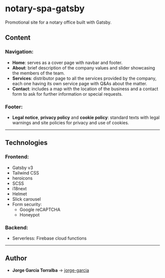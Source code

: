 # notary-spa-gatsby

Promotional site for a notary office built with Gatsby.

## Content

### Navigation:

- **Home**: serves as a cover page with navbar and footer.
- **About**: brief description of the company values and slider showcasing the members of the team.
- **Services**: distributor page to all the services provided by the company, each one having its own service page with Q&As about the matter.
- **Contact**: includes a map with the location of the business and a contact form to ask for further information or special requests.

### Footer:

- **Legal notice**, **privacy policy** and **cookie policy**: standard texts with legal warnings and site policies for privacy and use of cookies.

---

## Technologies

### Frontend:

- Gatsby v3
- Tailwind CSS
- heroicons
- SCSS
- i18next
- Helmet
- Slick carousel
- Form security:
  - Google reCAPTCHA
  - Honeypot

### Backend:

- Serverless: Firebase cloud functions

---

## Author

- **Jorge García Torralba** &#8594; [jorge-garcia](https://github.com/jgarciatorralba)

